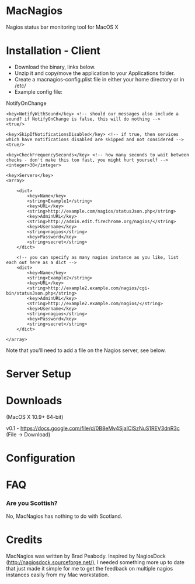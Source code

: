 MacNagios
=========

Nagios status bar monitoring tool for MacOS X

Installation - Client
=====================

* Download the binary, links below.
* Unzip it and copy/move the application to your Applications folder.
* Create a macnagios-config.plist file in either your home directory or in /etc/
* Example config file:

<?xml version="1.0" encoding="UTF-8"?>
<!DOCTYPE plist PUBLIC "-//Apple//DTD PLIST 1.0//EN" "http://www.apple.com/DTDs/PropertyList-1.0.dtd">
<plist version="1.0">
<dict>
	<key>NotifyOnChange</key> <!-- should we send messages to the notification center -->
	<true/>

	<key>NotifyWithSound</key> <!-- should our messages also include a sound? if NotifyOnChange is false, this will do nothing -->
	<true/>

	<key>SkipIfNotificationsDisabled</key> <!-- if true, then services which have notifications disabled are skipped and not considered -->
	<true/>

	<key>CheckFrequencySeconds</key> <!-- how many seconds to wait between checks - don't make this too fast, you might hurt yourself -->
	<integer>30</integer>

	<key>Servers</key>
	<array>

		<dict>
			<key>Name</key>
			<string>Example1</string>
			<key>URL</key>
			<string>http://example.com/nagios/statusJson.php</string>
			<key>AdminURL</key>
			<string>http://admin.edit.firechrome.org/nagios/</string>
			<key>Username</key>
			<string>nagios</string>
			<key>Password</key>
			<string>secret</string>
		</dict>

		<!-- you can specify as many nagios instance as you like, list each out here as a dict -->
		<dict>
			<key>Name</key>
			<string>Example2</string>
			<key>URL</key>
			<string>http://example2.example.com/nagios/cgi-bin/statusJson.php</string>
			<key>AdminURL</key>
			<string>http://example2.example.com/nagios/</string>
			<key>Username</key>
			<string>nagios</string>
			<key>Password</key>
			<string>secret</string>
		</dict>

	</array>

</dict>

</plist>


Note that you'll need to add a file on the Nagios server, see below.

Server Setup
============

Downloads
=========
(MacOS X 10.9+ 64-bit)

v0.1 - https://docs.google.com/file/d/0B8eMv4SjaIClSzNuS1REV3dnR3c (File -> Download)


Configuration
=============

FAQ
===

### Are you Scottish?
No, MacNagios has nothing to do with Scotland.

Credits
=======
MacNagios was written by Brad Peabody.  Inspired by NagiosDock (http://nagiosdock.sourceforge.net/), I needed something more up to date that just made it simple for me to get the feedback on multiple nagios instances easily from my Mac workstation.
